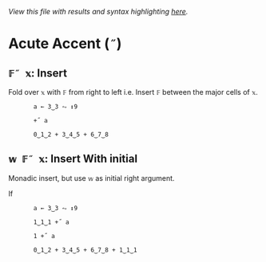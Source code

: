 *View this file with results and syntax highlighting [here](https://mlochbaum.github.io/BQN/help/insert.html).*

# Acute Accent (`˝`)
    
## `𝔽˝ 𝕩`: Insert
    
Fold over `𝕩` with `𝔽` from right to left i.e. Insert `𝔽` between the major cells of `𝕩`.
    
           a ← 3‿3 ⥊ ↕9

           +˝ a

           0‿1‿2 + 3‿4‿5 + 6‿7‿8

    
## `𝕨 𝔽˝ 𝕩`: Insert With initial
    
Monadic insert, but use `𝕨` as initial right argument.

If 
    
           a ← 3‿3 ⥊ ↕9

           1‿1‿1 +˝ a

           1 +˝ a

           0‿1‿2 + 3‿4‿5 + 6‿7‿8 + 1‿1‿1

           

    

